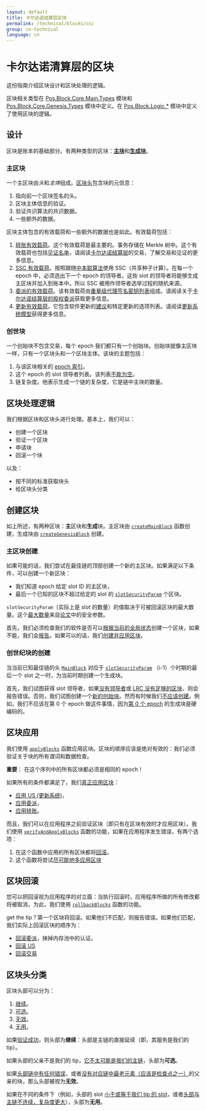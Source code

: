 ```yaml
---
layout: default
title: 卡尔达诺结算层区块
permalink: /technical/blocks/cn/
group: cn-technical
language: cn
---
```


<!-- Reviewed at ac0126b2753f1f5ca6fbfb555783fbeb1aa141bd -->

# 卡尔达诺清算层的区块

这份指南介绍区块设计和区块处理的逻辑。

区块相关类型在 [Pos.Block.Core.Main.Types](https://github.com/input-output-hk/cardano-sl/blob/11fdc35884368ba61ec32e3277c037e20dc1c266/src/Pos/Block/Core/Main/Types.hs) 模块和 [Pos.Block.Core.Genesis.Types](https://github.com/input-output-hk/cardano-sl/blob/11fdc35884368ba61ec32e3277c037e20dc1c266/src/Pos/Block/Core/Genesis/Types.hs) 模块中定义。在
[Pos.Block.Logic.\*](https://github.com/input-output-hk/cardano-sl/tree/11fdc35884368ba61ec32e3277c037e20dc1c266/src/Pos/Block/Logic) 模块中定义了使用区块的逻辑。

## 设计

区块是账本的基础部分。有两种类型的区块：[**主块**](https://github.com/input-output-hk/cardano-sl/blob/11fdc35884368ba61ec32e3277c037e20dc1c266/src/Pos/Block/Core/Main/Types.hs#L110)和[**生成块**](https://github.com/input-output-hk/cardano-sl/blob/11fdc35884368ba61ec32e3277c037e20dc1c266/src/Pos/Block/Core/Genesis/Types.hs#L66)。

### 主区块

一个主区块由*头*和*主体*组成。[区块头](https://github.com/input-output-hk/cardano-sl/blob/11fdc35884368ba61ec32e3277c037e20dc1c266/core/Pos/Core/Block.hs#L99)包含块的元信息：

1. 指向前一个区块签名的头。
2. 区块主体信息的验证。
3. 验证共识算法的共识数据。
4. 一些额外的数据。

区块主体包含的有效载荷和一些额外的数据也是如此。有效载荷包括：

1. [转账有效载荷](https://github.com/input-output-hk/cardano-sl/blob/11fdc35884368ba61ec32e3277c037e20dc1c266/src/Pos/Block/Core/Main/Chain.hs#L66)。这个有效载荷是最主要的。事务存储在 Merkle 树中。这个有效载荷也包括[见证名单](https://github.com/input-output-hk/cardano-sl/blob/11fdc35884368ba61ec32e3277c037e20dc1c266/src/Pos/Txp/Core/Types.hs#L283)，请阅读[卡尔达诺结算层](/cardano/transactions/)的交易，了解交易和见证的更多信息。
2. [SSC 有效载荷](https://github.com/input-output-hk/cardano-sl/blob/11fdc35884368ba61ec32e3277c037e20dc1c266/src/Pos/Block/Core/Main/Chain.hs#L68)。按照跟随[中本聪算法](/cardano/proof-of-stake/#follow-the-satoshi)使用 SSC（共享种子计算）。在每一个 epoch 中，必须选出下一个 epoch 的领导者。这些 slot 的领导者将能够生成主区块并加入到账本中。所以 SSC 被用作领导者选举过程的随机来源。
3. [委派的有效载荷](https://github.com/input-output-hk/cardano-sl/blob/11fdc35884368ba61ec32e3277c037e20dc1c266/src/Pos/Block/Core/Main/Chain.hs#L70)。该有效载荷由[重量级代理签名密钥列表](https://github.com/input-output-hk/cardano-sl/blob/11fdc35884368ba61ec32e3277c037e20dc1c266/src/Pos/Delegation/Types.hs#L49)组成。请阅读关于[卡尔达诺结算层的股权委派](/technical/delegation/)获取更多信息。
4. [更新有效载荷](https://github.com/input-output-hk/cardano-sl/blob/11fdc35884368ba61ec32e3277c037e20dc1c266/src/Pos/Block/Core/Main/Chain.hs#L72)。它包含软件更新的[建议](https://github.com/input-output-hk/cardano-sl/blob/732a2c765a417ba0a5010df81061c4473f80a0dc/update/Pos/Update/Core/Types.hs#L300)和特定更新的选项列表。请阅读[更新系统模型](/cardano/update-mechanism/)获得更多信息。

### 创世块

一个创始块不包含交易，每个 epoch 我们都只有一个创始块。创始块就像主区块一样，只有一个区块头和一个区块主体。该块的主题包括：

1. 与该区块相关的 [epoch 索引](https://github.com/input-output-hk/cardano-sl/blob/11fdc35884368ba61ec32e3277c037e20dc1c266/src/Pos/Block/Core/Genesis/Chain.hs#L33)。
2. 这个 epoch 的 slot 领导者列表。该列表[不能为空](https://github.com/input-output-hk/cardano-sl/blob/b4b2c282b0e2a2e4415163e70dcb559396a2237c/core/Pos/Core/Types.hs#L272)。
3. 链复杂度。他表示生成一个链的复杂度，它是链中主块的数量。


## 区块处理逻辑

我们根据区块和区块头进行处理。基本上，我们可以：

* 创建一个区块
* 验证一个区块
* 申请块
* 回滚一个块

以及：

* 按不同的标准获取块头
* 给区块头分类


## 创建区块

如上所述，有两种区块：**主**区块和**生成**块。主区块由 [`createMainBlock`](https://github.com/input-output-hk/cardano-sl/blob/11fdc35884368ba61ec32e3277c037e20dc1c266/src/Pos/Block/Logic/Creation.hs#L156) 函数创建，生成块由 [`createGenesisBlock`](https://github.com/input-output-hk/cardano-sl/blob/11fdc35884368ba61ec32e3277c037e20dc1c266/src/Pos/Block/Logic/Creation.hs#L92) 创建。

### 主区块创建

如果可能的话，我们尝试在最佳链的顶部创建一个新的主区块。如果满足以下条件，可以创建一个新区块：

- 我们知道 epoch 给定 slot ID 的主区块，
- 最后一个已知的区块不超过给定的 slot 的 [`slotSecurityParam`](https://github.com/input-output-hk/cardano-sl/blob/f571087e5b5af339767198141981c850227ca99c/core/Pos/Core/Constants.hs#L86) 个区块。

`slotSecurityParam`（实际上是 slot 的数量）的值取决于可被回滚区块的最大数量。这个[最大数量](https://github.com/input-output-hk/cardano-sl/blob/11fdc35884368ba61ec32e3277c037e20dc1c266/core/Pos/Core/Constants.hs#L81)来自[论文](/glossary/#paper)中的安全参数。


首先，我们必须检查我们的软件是否可以[根据当前的全局状态](https://github.com/input-output-hk/cardano-sl/blob/11fdc35884368ba61ec32e3277c037e20dc1c266/src/Pos/Update/Logic/Global.hs#L139)创建一个区块，如果不能，我们会[报告](https://github.com/input-output-hk/cardano-sl/blob/11fdc35884368ba61ec32e3277c037e20dc1c266/src/Pos/Block/Logic/Creation.hs#L172)。如果可以的话，我们[创建并应用区块](https://github.com/input-output-hk/cardano-sl/blob/11fdc35884368ba61ec32e3277c037e20dc1c266/src/Pos/Block/Logic/Creation.hs#L206)。

### 创世纪块的创建

当当前已知最佳链的头 [`MainBlock`](https://github.com/input-output-hk/cardano-sl/blob/11fdc35884368ba61ec32e3277c037e20dc1c266/src/Pos/Block/Core/Main/Types.hs#L112)  对应于 [`slotSecurityParam`](https://github.com/input-output-hk/cardano-sl/blob/11fdc35884368ba61ec32e3277c037e20dc1c266/core/Pos/Core/Constants.hs#L81) （i-1）个时期的最后一个 slot 之一时，为当前时期创建一个生成块。

首先，我们试图获得 slot 领导者，如果[没有领导者](https://github.com/input-output-hk/cardano-sl/blob/11fdc35884368ba61ec32e3277c037e20dc1c266/src/Pos/Block/Logic/Creation.hs#L99)或 [LRC 没有足够的区块](https://github.com/input-output-hk/cardano-sl/blob/11fdc35884368ba61ec32e3277c037e20dc1c266/src/Pos/Block/Logic/Creation.hs#L102)，则会报告错误。否则，我们试图创建一个[新的创始块](https://github.com/input-output-hk/cardano-sl/blob/11fdc35884368ba61ec32e3277c037e20dc1c266/src/Pos/Block/Logic/Creation.hs#L115)。然而有时候我们[不应该创建](https://github.com/input-output-hk/cardano-sl/blob/11fdc35884368ba61ec32e3277c037e20dc1c266/src/Pos/Block/Logic/Creation.hs#L106)。例如，我们不应该在第 0 个 epoch 做这件事情，因为[第 0 个 epoch](https://github.com/input-output-hk/cardano-sl/blob/11fdc35884368ba61ec32e3277c037e20dc1c266/src/Pos/Block/Logic/Creation.hs#L108) 的生成块是硬编码的。


## 区块应用

我们使用 [`applyBlocks`](https://github.com/input-output-hk/cardano-sl/blob/09e4fcf8a7f1a5a587d0241aa93f23e2d72c7c70/src/Pos/Block/Logic/VAR.hs#L182) 函数应用区块。区块的顺序应该是绝对有效的：我们必须验证关于块的所有谓词和数据检查。

**重要**： 在这个序列中的所有区块都必须是相同的 epoch！

如果所有的条件都满足了，我们[真正应用区块](https://github.com/input-output-hk/cardano-sl/blob/09e4fcf8a7f1a5a587d0241aa93f23e2d72c7c70/src/Pos/Block/Logic/Internal.hs#L107)：

- [应用 US (更新系统)](https://github.com/input-output-hk/cardano-sl/blob/09e4fcf8a7f1a5a587d0241aa93f23e2d72c7c70/src/Pos/Block/Logic/Internal.hs#L141)，
- [应用委派](https://github.com/input-output-hk/cardano-sl/blob/09e4fcf8a7f1a5a587d0241aa93f23e2d72c7c70/src/Pos/Block/Logic/Internal.hs#L142)，
- [应用转账](https://github.com/input-output-hk/cardano-sl/blob/09e4fcf8a7f1a5a587d0241aa93f23e2d72c7c70/src/Pos/Block/Logic/Internal.hs#L143)。

而且，我们可以在应用程序之前验证区块（即只有在区块有效时才应用区块）。我们使用 [`verifyAndApplyBlocks`](https://github.com/input-output-hk/cardano-sl/blob/11fdc35884368ba61ec32e3277c037e20dc1c266/src/Pos/Block/Logic/VAR.hs#L99) 函数的功能，如果在应用程序发生错误，有两个选项：

1. 在这个函数中应用的所有区块都将[回滚](https://github.com/input-output-hk/cardano-sl/blob/11fdc35884368ba61ec32e3277c037e20dc1c266/src/Pos/Block/Logic/VAR.hs#L137)。
2. 这个函数将尝试[尽可能地多应用区块](https://github.com/input-output-hk/cardano-sl/blob/11fdc35884368ba61ec32e3277c037e20dc1c266/src/Pos/Block/Logic/VAR.hs#L126)


## 区块回滚

您可以把回滚视为应用程序的对立面：当执行回滚时，应用程序所做的所有修改都将被取消，为此，我们使用 [`rollbackBlocks`](https://github.com/input-output-hk/cardano-sl/blob/11fdc35884368ba61ec32e3277c037e20dc1c266/src/Pos/Block/Logic/VAR.hs#L208) 函数的功能。

get the tip？第一个区块将回滚。如果他们不匹配，则报告错误。如果他们匹配，我们实际上回滚区块的顺序为：

- [回滚委派](https://github.com/input-output-hk/cardano-sl/blob/11fdc35884368ba61ec32e3277c037e20dc1c266/src/Pos/Block/Logic/Internal.hs#L173)，抹掉内存池中的认证。
- [回滚 US](https://github.com/input-output-hk/cardano-sl/blob/11fdc35884368ba61ec32e3277c037e20dc1c266/src/Pos/Block/Logic/Internal.hs#L174)
- [回滚交易](https://github.com/input-output-hk/cardano-sl/blob/11fdc35884368ba61ec32e3277c037e20dc1c266/src/Pos/Block/Logic/Internal.hs#L172)


## 区块头分类

区块头部可以分为：

1.  [继续](https://github.com/input-output-hk/cardano-sl/blob/11fdc35884368ba61ec32e3277c037e20dc1c266/src/Pos/Block/Logic/Header.hs#L51)。
2.  [可选](https://github.com/input-output-hk/cardano-sl/blob/11fdc35884368ba61ec32e3277c037e20dc1c266/src/Pos/Block/Logic/Header.hs#L54)。
3.  [无效](https://github.com/input-output-hk/cardano-sl/blob/11fdc35884368ba61ec32e3277c037e20dc1c266/src/Pos/Block/Logic/Header.hs#L59)。
4.  [无用](https://github.com/input-output-hk/cardano-sl/blob/11fdc35884368ba61ec32e3277c037e20dc1c266/src/Pos/Block/Logic/Header.hs#L57)。


如果[验证成功](https://github.com/input-output-hk/cardano-sl/blob/11fdc35884368ba61ec32e3277c037e20dc1c266/src/Pos/Block/Logic/Header.hs#L120)，则头部为**继续**：头部是主链的直接延续（即，其服务是我们的 tip）。

如果头部的父亲不是我们的 tip，[它不太可能是我们的主链](https://github.com/input-output-hk/cardano-sl/blob/11fdc35884368ba61ec32e3277c037e20dc1c266/src/Pos/Block/Logic/Header.hs#L124)，头部为**可选**。


如果[头部链中有任何错误](https://github.com/input-output-hk/cardano-sl/blob/11fdc35884368ba61ec32e3277c037e20dc1c266/src/Pos/Block/Logic/Header.hs#L170)，或者[没有对应链中最老元素（应该是检查点之一）](https://github.com/input-output-hk/cardano-sl/blob/11fdc35884368ba61ec32e3277c037e20dc1c266/src/Pos/Block/Logic/Header.hs#L172)的父亲的块，那么头部被视为**无效**。


如果在不同的条件下（例如，头部的 slot [小于或等于我们 tip 的 slot](https://github.com/input-output-hk/cardano-sl/blob/11fdc35884368ba61ec32e3277c037e20dc1c266/src/Pos/Block/Logic/Header.hs#L94)，或者[头部与主链不连续，复杂度更大](https://github.com/input-output-hk/cardano-sl/blob/11fdc35884368ba61ec32e3277c037e20dc1c266/src/Pos/Block/Logic/Header.hs#L129)），头部为**无用**。


